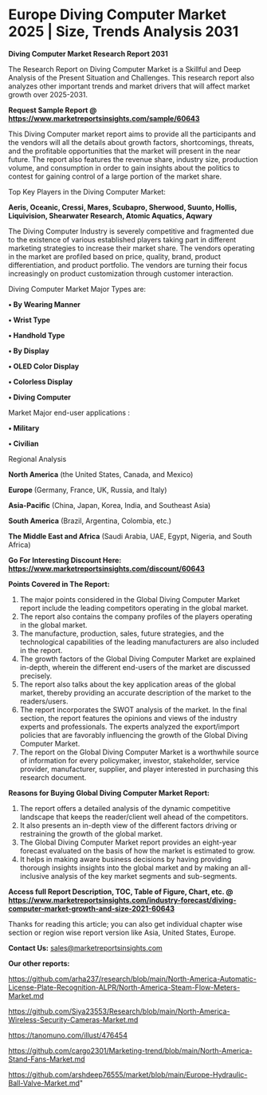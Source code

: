 # Europe Diving Computer Market 2025 | Size, Trends Analysis 2031

<strong>Diving Computer Market Research Report 2031</strong>

The Research Report on Diving Computer Market is a Skillful and Deep Analysis of the Present Situation and Challenges. This research report also analyzes other important trends and market drivers that will affect market growth over 2025-2031.

<strong>Request Sample Report @ <a href=https://www.marketreportsinsights.com/sample/60643>https://www.marketreportsinsights.com/sample/60643</a></strong>

This Diving Computer market report aims to provide all the participants and the vendors will all the details about growth factors, shortcomings, threats, and the profitable opportunities that the market will present in the near future. The report also features the revenue share, industry size, production volume, and consumption in order to gain insights about the politics to contest for gaining control of a large portion of the market share.

Top Key Players in the Diving Computer Market:

<strong>Aeris, Oceanic, Cressi, Mares, Scubapro, Sherwood, Suunto, Hollis, Liquivision, Shearwater Research, Atomic Aquatics, Aqwary</strong>

The Diving Computer Industry is severely competitive and fragmented due to the existence of various established players taking part in different marketing strategies to increase their market share. The vendors operating in the market are profiled based on price, quality, brand, product differentiation, and product portfolio. The vendors are turning their focus increasingly on product customization through customer interaction.

Diving Computer Market Major Types are:

<strong>• By Wearing Manner

• Wrist Type

• Handhold Type

• By Display

• OLED Color Display

• Colorless Display

• Diving Computer</strong>

Market Major end-user applications :

<strong>• Military

• Civilian</strong>

Regional Analysis

</u><strong><b>North America</b></strong> (the United States, Canada, and Mexico)

<strong><b>Europe </b></strong>(Germany, France, UK, Russia, and Italy)

<strong><b>Asia-Pacific</b></strong> (China, Japan, Korea, India, and Southeast Asia)

<strong><b>South America</b></strong> (Brazil, Argentina, Colombia, etc.)

<strong><b>The Middle East and Africa</b></strong> (Saudi Arabia, UAE, Egypt, Nigeria, and South Africa)

<strong>Go For Interesting Discount Here: <a href=https://www.marketreportsinsights.com/discount/60643>https://www.marketreportsinsights.com/discount/60643</a></strong>

<strong>Points Covered in The Report:</strong>
<ol>
  <li>The major points considered in the Global Diving Computer Market report include the leading competitors operating in the global market.</li>
  <li>The report also contains the company profiles of the players operating in the global market.</li>
  <li>The manufacture, production, sales, future strategies, and the technological capabilities of the leading manufacturers are also included in the report.</li>
  <li>The growth factors of the Global Diving Computer Market are explained in-depth, wherein the different end-users of the market are discussed precisely.</li>
  <li>The report also talks about the key application areas of the global market, thereby providing an accurate description of the market to the readers/users.</li>
  <li>The report incorporates the SWOT analysis of the market. In the final section, the report features the opinions and views of the industry experts and professionals. The experts analyzed the export/import policies that are favorably influencing the growth of the Global Diving Computer Market.</li>
  <li>The report on the Global Diving Computer Market is a worthwhile source of information for every policymaker, investor, stakeholder, service provider, manufacturer, supplier, and player interested in purchasing this research document.</li>
</ol>
<strong>Reasons for Buying Global Diving Computer Market Report:</strong>

<ol>
  <li>The report offers a detailed analysis of the dynamic competitive landscape that keeps the reader/client well ahead of the competitors.</li>
  <li>It also presents an in-depth view of the different factors driving or restraining the growth of the global market.</li>
  <li>The Global Diving Computer Market report provides an eight-year forecast evaluated on the basis of how the market is estimated to grow.</li>
  <li>It helps in making aware business decisions by having providing thorough insights insights into the global market and by making an all-inclusive analysis of the key market segments and sub-segments.</li>
</ol>
<strong>Access full Report Description, TOC, Table of Figure, Chart, etc. @ <a href=https://www.marketreportsinsights.com/industry-forecast/diving-computer-market-growth-and-size-2021-60643>https://www.marketreportsinsights.com/industry-forecast/diving-computer-market-growth-and-size-2021-60643</a></strong>


Thanks for reading this article; you can also get individual chapter wise section or region wise report version like Asia, United States, Europe.

<strong>Contact Us:</strong>
sales@marketreportsinsights.com

<strong>Our other reports:</strong>

<a href=https://github.com/arha237/research/blob/main/North-America-Automatic-License-Plate-Recognition-ALPR/North-America-Steam-Flow-Meters-Market.md>https://github.com/arha237/research/blob/main/North-America-Automatic-License-Plate-Recognition-ALPR/North-America-Steam-Flow-Meters-Market.md</a>

<a href=https://github.com/Siya23553/Research/blob/main/North-America-Wireless-Security-Cameras-Market.md>https://github.com/Siya23553/Research/blob/main/North-America-Wireless-Security-Cameras-Market.md</a>

<a href=https://tanomuno.com/illust/476454>https://tanomuno.com/illust/476454</a>

<a href=https://github.com/cargo2301/Marketing-trend/blob/main/North-America-Stand-Fans-Market.md>https://github.com/cargo2301/Marketing-trend/blob/main/North-America-Stand-Fans-Market.md</a>

<a href=https://github.com/arshdeep76555/market/blob/main/Europe-Hydraulic-Ball-Valve-Market.md>https://github.com/arshdeep76555/market/blob/main/Europe-Hydraulic-Ball-Valve-Market.md</a>"
